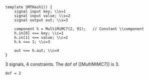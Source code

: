 ```
template SMTHash1() {
    signal input key; \\s=1
    signal input value; \\s=2
    signal output out; \\s=3

    component h = MultiMiMC7(2, 91);   // Constant \\component
    h.in[0] <== key; \\c=1
    h.in[1] <== value; \\c=2
    h.k <== 1; \\c=3

    out <== h.out; \\c=4
}
```
3 signals, 4 constraints. The dof of [[MultiMiMC7]] is 3.

`dof = 2`